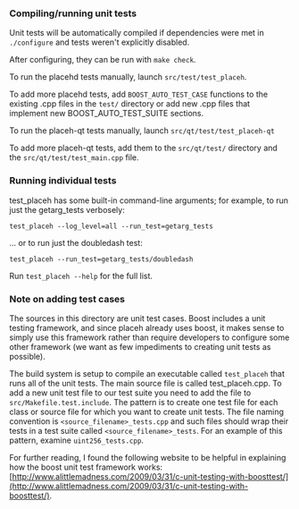 ### Compiling/running unit tests

Unit tests will be automatically compiled if dependencies were met in `./configure`
and tests weren't explicitly disabled.

After configuring, they can be run with `make check`.

To run the placehd tests manually, launch `src/test/test_placeh`.

To add more placehd tests, add `BOOST_AUTO_TEST_CASE` functions to the existing
.cpp files in the `test/` directory or add new .cpp files that
implement new BOOST_AUTO_TEST_SUITE sections.

To run the placeh-qt tests manually, launch `src/qt/test/test_placeh-qt`

To add more placeh-qt tests, add them to the `src/qt/test/` directory and
the `src/qt/test/test_main.cpp` file.

### Running individual tests

test_placeh has some built-in command-line arguments; for
example, to run just the getarg_tests verbosely:

    test_placeh --log_level=all --run_test=getarg_tests

... or to run just the doubledash test:

    test_placeh --run_test=getarg_tests/doubledash

Run `test_placeh --help` for the full list.

### Note on adding test cases

The sources in this directory are unit test cases.  Boost includes a
unit testing framework, and since placeh already uses boost, it makes
sense to simply use this framework rather than require developers to
configure some other framework (we want as few impediments to creating
unit tests as possible).

The build system is setup to compile an executable called `test_placeh`
that runs all of the unit tests.  The main source file is called
test_placeh.cpp. To add a new unit test file to our test suite you need 
to add the file to `src/Makefile.test.include`. The pattern is to create 
one test file for each class or source file for which you want to create 
unit tests.  The file naming convention is `<source_filename>_tests.cpp` 
and such files should wrap their tests in a test suite 
called `<source_filename>_tests`. For an example of this pattern, 
examine `uint256_tests.cpp`.

For further reading, I found the following website to be helpful in
explaining how the boost unit test framework works:
[http://www.alittlemadness.com/2009/03/31/c-unit-testing-with-boosttest/](http://www.alittlemadness.com/2009/03/31/c-unit-testing-with-boosttest/).
